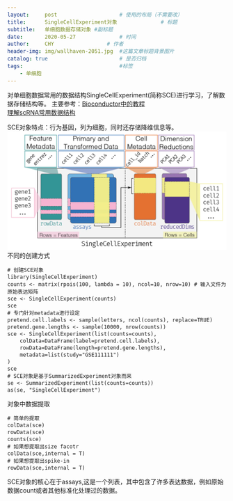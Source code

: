 ```yaml
---
layout:     post   				    # 使用的布局（不需要改）
title:      SingleCellExperiment对象				# 标题 
subtitle:   单细胞数据存储对象 #副标题
date:       2020-05-27				# 时间
author:     CHY					# 作者
header-img: img/wallhaven-2051.jpg 	#这篇文章标题背景图片
catalog: true 						# 是否归档
tags:								#标签
    - 单细胞
---
```


对单细胞数据常用的数据结构SingleCellExperiment(简称SCE)进行学习，了解数据存储结构等。
主要参考：[Bioconductor中的教程](https://bioconductor.org/packages/devel/bioc/vignettes/SingleCellExperiment/inst/doc/intro.html) <br>
[理解scRNA常用数据结构](https://mp.weixin.qq.com/s/i-JvUx9ldCfOBtRxoeaTbA)<br>

SCE对象特点：行为基因，列为细胞，同时还存储降维信息等。<br>
![对象数据结构](img/SingleCellExperiment.webp) <br>
不同的创建方式
```
# 创建SCE对象
library(SingleCellExperiment)
counts <- matrix(rpois(100, lambda = 10), ncol=10, nrow=10) # 输入文件为原始表达矩阵
sce <- SingleCellExperiment(counts)
sce
# 专门针对metadata进行设定
pretend.cell.labels <- sample(letters, ncol(counts), replace=TRUE)
pretend.gene.lengths <- sample(10000, nrow(counts))
sce <- SingleCellExperiment(list(counts=counts),
    colData=DataFrame(label=pretend.cell.labels),
    rowData=DataFrame(length=pretend.gene.lengths),
    metadata=list(study="GSE111111")
)
sce
# SCE对象是基于SummarizedExperiment对象而来
se <- SummarizedExperiment(list(counts=counts))
as(se, "SingleCellExperiment")
```

对象中数据提取
```
# 简单的提取
colData(sce)
rowData(sce)
counts(sce)
# 如果想提取出size facotr
colData(sce,internal = T)
# 如果想提取出spike-in
rowData(sce,internal = T)
```

SCE对象的核心在于assays,这是一个列表，其中包含了许多表达数据，例如原始数据count或者其他标准化处理过的数据。

